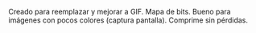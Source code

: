 Creado para reemplazar y mejorar a GIF.
Mapa de bits.
Bueno para imágenes con pocos colores (captura pantalla).
Comprime sin pérdidas.
